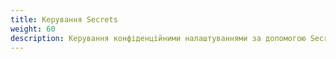 ```yaml
---
title: Керування Secrets
weight: 60
description: Керування конфіденційними налаштуваннями за допомогою Secrets.
---
```

